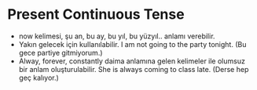 # Present Continuous Tense
- now kelimesi, şu an, bu ay, bu yıl, bu yüzyıl.. anlamı verebilir.  
- Yakın gelecek için kullanılabilir. I am not going to the party tonight. (Bu gece partiye gitmiyorum.) 
- Alway, forever, constantly daima anlamına gelen kelimeler ile olumsuz bir anlam oluşturulabilir.  She is always coming to class late. (Derse hep geç kalıyor.)